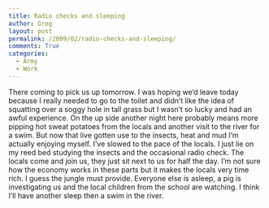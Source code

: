 ```yaml
---
title: Radio checks and sleeping
author: Greg
layout: post
permalink: /2009/02/radio-checks-and-sleeping/
comments: True
categories:
  - Army
  - Work
---
```

There coming to pick us up tomorrow. I was hoping we&#8217;d leave today because I really needed to go to the toilet and didn&#8217;t like the idea of squatting over a soggy hole in tall grass but I wasn&#8217;t so lucky and had an awful experience. On the up side another night here probably means more pipping hot sweat potatoes from the locals and another visit to the river for a swim. But now that live gotten use to the insects, heat and mud I&#8217;m actually enjoying myself. I&#8217;ve slowed to the pace of the locals. I just lie on my reed bed studying the insects and the occasional radio check. The locals come and join us, they just sit next to us for half the day. I&#8217;m not sure how the economy works in these parts but it makes the locals very time rich. I guess the jungle must provide. Everyone else is asleep, a pig is investigating us and the local children from the school are watching. I think I&#8217;ll have another sleep then a swim in the river.